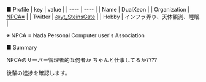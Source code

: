 ■ Profile
|  key  |  value  |
| ---- | ---- |
|  Name  |  DualXeon  |
|  Organization  |  [NPCA※](https://npca.jp)  |
|  Twitter  |  [@yt_SteinsGate](https://twitter.com/yt_SteinsGate)  |
|  Hobby  |  インフラ弄り、天体観測、睡眠  |

※ NPCA = Nada Personal Computer user's Association

■ Summary

NPCAのサーバー管理者的な何者か ちゃんと仕事してるか????

後輩の進捗を確認します。 

